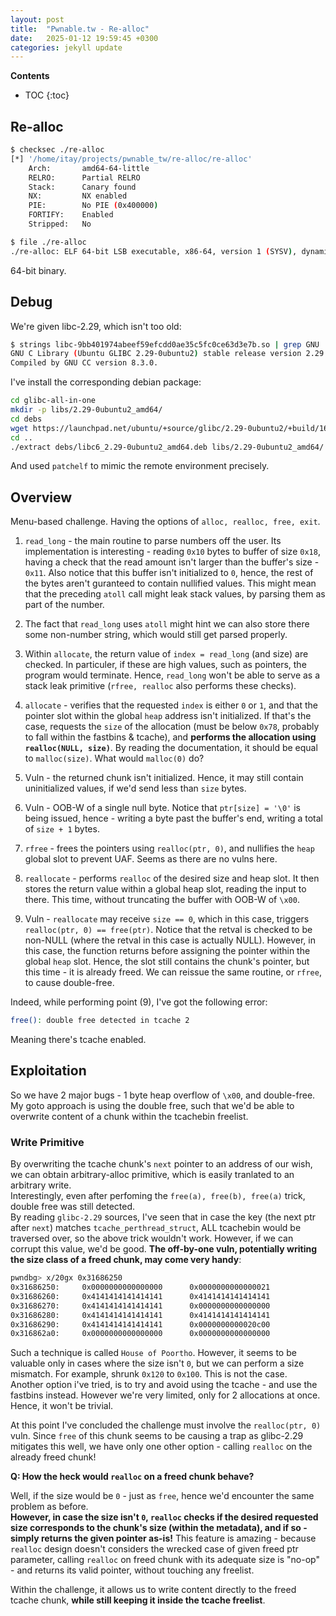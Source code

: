 ```yaml
---
layout: post
title:  "Pwnable.tw - Re-alloc"
date:   2025-01-12 19:59:45 +0300
categories: jekyll update
---
```


**Contents**
* TOC
{:toc}
## Re-alloc 

```bash
$ checksec ./re-alloc
[*] '/home/itay/projects/pwnable_tw/re-alloc/re-alloc'
    Arch:       amd64-64-little
    RELRO:      Partial RELRO
    Stack:      Canary found
    NX:         NX enabled
    PIE:        No PIE (0x400000)
    FORTIFY:    Enabled
    Stripped:   No

$ file ./re-alloc
./re-alloc: ELF 64-bit LSB executable, x86-64, version 1 (SYSV), dynamically linked, interpreter /lib64/ld-linux-x86-64.so.2, BuildID[sha1]=14ee078dfdcc34a92545f829c718d7acb853945b, for GNU/Linux 3.2.0, not stripped
```

64-bit binary. 

## Debug

We're given libc-2.29, which isn't too old:

```bash
$ strings libc-9bb401974abeef59efcdd0ae35c5fc0ce63d3e7b.so | grep GNU
GNU C Library (Ubuntu GLIBC 2.29-0ubuntu2) stable release version 2.29.
Compiled by GNU CC version 8.3.0.
```

I've install the corresponding debian package:

```bash
cd glibc-all-in-one
mkdir -p libs/2.29-0ubuntu2_amd64/
cd debs
wget https://launchpad.net/ubuntu/+source/glibc/2.29-0ubuntu2/+build/16599428/+files/libc6_2.29-0ubuntu2_amd64.deb
cd ..
./extract debs/libc6_2.29-0ubuntu2_amd64.deb libs/2.29-0ubuntu2_amd64/
```

And used `patchelf` to mimic the remote environment precisely. 

## Overview

Menu-based challenge. Having the options of `alloc, realloc, free, exit`.

1. `read_long` - the main routine to parse numbers off the user. Its implementation is interesting - reading `0x10` bytes to buffer of size `0x18`, having a check that the read amount isn't larger than the buffer's size - `0x11`. Also notice that this buffer isn't initialized to `0`, hence, the rest of the bytes aren't guranteed to contain nullified values. This might mean that the preceding `atoll` call might leak stack values, by parsing them as part of the number. 

2. The fact that `read_long` uses `atoll` might hint we can also store there some non-number string, which would still get parsed properly.

3. Within `allocate`, the return value of `index = read_long` (and size) are checked. In particuler, if these are high values, such as pointers, the program would terminate. Hence, `read_long` won't be able to serve as a stack leak primitive (`rfree, realloc` also performs these checks).

4. `allocate` - verifies that the requested `index` is either `0` or `1`, and that the pointer slot within the global `heap` address isn't initialized. If that's the case, requests the `size` of the allocation (must be below `0x78`, probably to fall within the fastbins & tcache), and **performs the allocation using `realloc(NULL, size)`**. By reading the documentation, it should be equal to `malloc(size)`. What would `malloc(0)` do?

5. Vuln - the returned chunk isn't initialized. Hence, it may still contain uninitialized values, if we'd send less than `size` bytes. 

6. Vuln - OOB-W of a single null byte. Notice that `ptr[size] = '\0'` is being issued, hence - writing a byte past the buffer's end, writing a total of `size + 1` bytes.

7. `rfree` - frees the pointers using `realloc(ptr, 0)`, and nullifies the `heap` global slot to prevent UAF. Seems as there are no vulns here.

8. `reallocate` - performs `realloc` of the desired size and heap slot. It then stores the return value within a global heap slot, reading the input to there. This time, without truncating the buffer with OOB-W of `\x00`. 

9. Vuln - `reallocate` may receive `size == 0`, which in this case, triggers `realloc(ptr, 0) == free(ptr)`. Notice that the retval is checked to be non-NULL (where the retval in this case is actually NULL). However, in this case, the function returns before assigning the pointer within the global `heap` slot. Hence, the slot still contains the chunk's pointer, but this time - it is already freed. We can reissue the same routine, or `rfree`, to cause double-free. 

Indeed, while performing point (9), I've got the following error:

```bash
free(): double free detected in tcache 2
```

Meaning there's tcache enabled. 


## Exploitation

So we have 2 major bugs - 1 byte heap overflow of `\x00`, and double-free. \
My goto approach is using the double free, such that we'd be able to overwrite content of a chunk within the tcachebin freelist. 

### Write Primitive

By overwriting the tcache chunk's `next` pointer to an address of our wish, we can obtain arbitrary-alloc primitive, which is easily tranlated to an arbitrary write. \
Interestingly, even after perfoming the `free(a), free(b), free(a)` trick, double free was still detected. \
By reading `glibc-2.29` sources, I've seen that in case the key (the next ptr after `next`) matches `tcache_perthread_struct`, ALL tcachebin would be traversed over, so the above trick wouldn't work. However, if we can corrupt this value, we'd be good. **The off-by-one vuln, potentially writing the size class of a freed chunk, may come very handy**:

```bash
pwndbg> x/20gx 0x31686250
0x31686250:     0x0000000000000000      0x0000000000000021
0x31686260:     0x4141414141414141      0x4141414141414141
0x31686270:     0x4141414141414141      0x0000000000000000
0x31686280:     0x4141414141414141      0x4141414141414141
0x31686290:     0x4141414141414141      0x0000000000020c00
0x316862a0:     0x0000000000000000      0x0000000000000000
```

Such a technique is called `House of Poortho`. However, it seems to be valuable only in cases where the size isn't `0`, but we can perform a size mismatch. For example, shrunk `0x120` to `0x100`. This is not the case. \
Another option i've tried, is to try and avoid using the tcache - and use the fastbins instead. However we're very limited, only for 2 allocations at once. Hence, it won't be trivial. 

At this point I've concluded the challenge must involve the `realloc(ptr, 0)` vuln. Since `free` of this chunk seems to be causing a trap as glibc-2.29 mitigates this well, we have only one other option - calling `realloc` on the already freed chunk! 

**Q: How the heck would `realloc` on a freed chunk behave?**

Well, if the size would be `0` - just as `free`, hence we'd encounter the same problem as before. \
**However, in case the size isn't `0`, `realloc` checks if the desired requested size corresponds to the chunk's size (within the metadata), and if so - simply returns the given pointer as-is!**
This feature is amazing - because `realloc` design doesn't considers the wrecked case of given freed ptr parameter, calling `realloc` on freed chunk with its adequate size is "no-op" - and returns its valid pointer, without touching any freelist. 

Within the challenge, it allows us to write content directly to the freed tcache chunk, **while still keeping it inside the tcache freelist**. 


